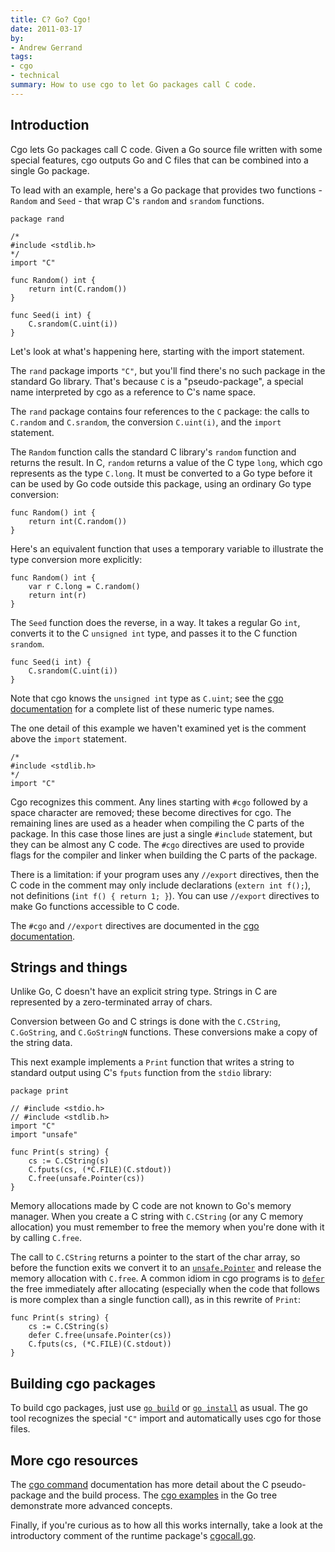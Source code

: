 ```yaml
---
title: C? Go? Cgo!
date: 2011-03-17
by:
- Andrew Gerrand
tags:
- cgo
- technical
summary: How to use cgo to let Go packages call C code.
---
```


## Introduction

Cgo lets Go packages call C code. Given a Go source file written with some special features,
cgo outputs Go and C files that can be combined into a single Go package.

To lead with an example, here's a Go package that provides two functions -
`Random` and `Seed` - that wrap C's `random` and `srandom` functions.

	package rand

	/*
	#include <stdlib.h>
	*/
	import "C"

	func Random() int {
	    return int(C.random())
	}

	func Seed(i int) {
	    C.srandom(C.uint(i))
	}

Let's look at what's happening here, starting with the import statement.

The `rand` package imports `"C"`, but you'll find there's no such package
in the standard Go library.
That's because `C` is a "pseudo-package",
a special name interpreted by cgo as a reference to C's name space.

The `rand` package contains four references to the `C` package:
the calls to `C.random` and `C.srandom`, the conversion `C.uint(i)`,
and the `import` statement.

The `Random` function calls the standard C library's `random` function and returns the result.
In C, `random` returns a value of the C type `long`,
which cgo represents as the type `C.long`.
It must be converted to a Go type before it can be used by Go code outside this package,
using an ordinary Go type conversion:

	func Random() int {
	    return int(C.random())
	}

Here's an equivalent function that uses a temporary variable to illustrate the type conversion more explicitly:

	func Random() int {
	    var r C.long = C.random()
	    return int(r)
	}

The `Seed` function does the reverse, in a way.
It takes a regular Go `int`, converts it to the C `unsigned int` type,
and passes it to the C function `srandom`.

	func Seed(i int) {
	    C.srandom(C.uint(i))
	}

Note that cgo knows the `unsigned int` type as `C.uint`;
see the [cgo documentation](/cmd/cgo) for a complete
list of these numeric type names.

The one detail of this example we haven't examined yet is the comment above the `import` statement.

	/*
	#include <stdlib.h>
	*/
	import "C"

Cgo recognizes this comment.  Any lines starting with `#cgo` followed by
a space character are removed;
these become directives for cgo.
The remaining lines are used as a header when compiling the C parts of the package.
In this case those lines are just a single `#include` statement,
but they can be almost any C code.
The `#cgo` directives are used to provide flags for the compiler and linker
when building the C parts of the package.

There is a limitation: if your program uses any `//export` directives,
then the C code in the comment may only include declarations (`extern int f();`),
not definitions (`int f() { return 1; }`).
You can use `//export` directives to make Go functions accessible to C code.

The `#cgo` and `//export` directives are documented in the [cgo documentation](/cmd/cgo/).

## Strings and things

Unlike Go, C doesn't have an explicit string type. Strings in C are represented by a zero-terminated array of chars.

Conversion between Go and C strings is done with the `C.CString`,
`C.GoString`, and `C.GoStringN` functions.
These conversions make a copy of the string data.

This next example implements a `Print` function that writes a string to
standard output using C's `fputs` function from the `stdio` library:

	package print

	// #include <stdio.h>
	// #include <stdlib.h>
	import "C"
	import "unsafe"

	func Print(s string) {
	    cs := C.CString(s)
	    C.fputs(cs, (*C.FILE)(C.stdout))
	    C.free(unsafe.Pointer(cs))
	}

Memory allocations made by C code are not known to Go's memory manager.
When you create a C string with `C.CString` (or any C memory allocation)
you must remember to free the memory when you're done with it by calling `C.free`.

The call to `C.CString` returns a pointer to the start of the char array,
so before the function exits we convert it to an [`unsafe.Pointer`](/pkg/unsafe/#Pointer)
and release the memory allocation with `C.free`.
A common idiom in cgo programs is to [`defer`](/doc/articles/defer_panic_recover.html)
the free immediately after allocating (especially when the code that follows
is more complex than a single function call),
as in this rewrite of `Print`:

	func Print(s string) {
	    cs := C.CString(s)
	    defer C.free(unsafe.Pointer(cs))
	    C.fputs(cs, (*C.FILE)(C.stdout))
	}

## Building cgo packages

To build cgo packages, just use [`go build`](/cmd/go/#hdr-Compile_packages_and_dependencies)
or [`go install`](/cmd/go/#hdr-Compile_and_install_packages_and_dependencies) as usual.
The go tool recognizes the special `"C"` import and automatically uses cgo for those files.

## More cgo resources

The [cgo command](/cmd/cgo/) documentation has more
detail about the C pseudo-package and the build process.
The [cgo examples](/misc/cgo/) in the Go tree demonstrate
more advanced concepts.

Finally, if you're curious as to how all this works internally,
take a look at the introductory comment of the runtime package's [cgocall.go](/src/runtime/cgocall.go).

